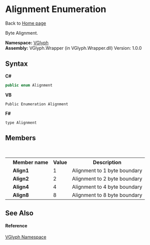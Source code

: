 # Alignment Enumeration
Back to <a href="Home.md">Home page</a> 

Byte Alignment.

**Namespace:**&nbsp;<a href="N_VGlyph.md">VGlyph</a><br />**Assembly:**&nbsp;VGlyph.Wrapper (in VGlyph.Wrapper.dll) Version: 1.0.0

## Syntax

**C#**<br />
``` C#
public enum Alignment
```

**VB**<br />
``` VB
Public Enumeration Alignment
```

**F#**<br />
``` F#
type Alignment
```


## Members
&nbsp;<table><tr><th></th><th>Member name</th><th>Value</th><th>Description</th></tr><tr><td /><td target="F:VGlyph.Alignment.Align1">**Align1**</td><td>1</td><td>Alignment to 1 byte boundary</td></tr><tr><td /><td target="F:VGlyph.Alignment.Align2">**Align2**</td><td>2</td><td>Alignment to 2 byte boundary</td></tr><tr><td /><td target="F:VGlyph.Alignment.Align4">**Align4**</td><td>4</td><td>Alignment to 4 byte boundary</td></tr><tr><td /><td target="F:VGlyph.Alignment.Align8">**Align8**</td><td>8</td><td>Alignment to 8 byte boundary</td></tr></table>

## See Also


#### Reference
<a href="N_VGlyph.md">VGlyph Namespace</a><br />